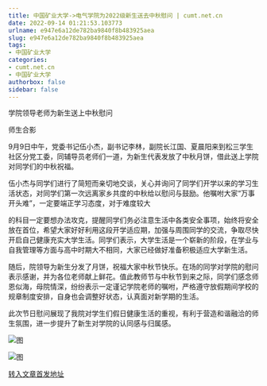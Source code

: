```yaml
---
title: 中国矿业大学->电气学院为2022级新生送去中秋慰问 | cumt.net.cn
date: 2022-09-14 01:21:53.103773
urlname: e947e6a12de782ba9840f8b483925aea
slug: e947e6a12de782ba9840f8b483925aea
tags: 
- 中国矿业大学
categories:
- cumt.net.cn
- 中国矿业大学
authorbox: false
sidebar: false
---
```

学院领导老师为新生送上中秋慰问

师生合影

9月9日中午，党委书记伍小杰，副书记李林，副院长江国、夏晨阳来到松三学生社区分党工委，同辅导员老师们一道，为新生代表发放了中秋月饼，借此送上学院对同学们的中秋祝福。

伍小杰与同学们进行了简短而亲切地交谈，关心并询问了同学们开学以来的学习生活状态，对同学们第一次远离家乡共度的中秋给以慰问与鼓励。他嘱咐大家“万事开头难”，一定要端正学习态度，对于难度较大
<!--more-->
的科目一定要想办法攻克，提醒同学们务必注意生活中各类安全事项，始终将安全放在首位，希望大家好好利用这段开学适应期，加强与周围同学的交流，争取尽快开启自己健康充实大学生活。同学们表示，大学生活是一个崭新的阶段，在学业与自我管理等方面与高中时期大不相同，大家已经做好准备积极适应大学新生活。

随后，院领导为新生分发了月饼，祝福大家中秋节快乐。在场的同学对学院的慰问表示感谢，并为各位老师献上鲜花。值此教师节与中秋节到来之际，同学们感念师恩似海，母院情深，纷纷表示一定谨记学院老师的嘱咐，严格遵守放假期间学校的规章制度安排，自身也会调整好状态，认真面对新学期的生活。

此次节日慰问展现了我院对学生们假日健康生活的重视，有利于营造和谐融洽的师生氛围，进一步提升了新生对学院的认同感与归属感。

![图](http://xwzx.cumt.edu.cn/_upload/article/images/85/f3/54792b6b450b94afb1702f580ac0/08037534-5118-4d21-8bfd-bc94d1f680b3.jpg)

![图](http://xwzx.cumt.edu.cn/_upload/article/images/85/f3/54792b6b450b94afb1702f580ac0/5c24337d-2d52-4e82-b0ae-a1c5d8b24fa1.jpg)

[转入文章首发地址](http://xwzx.cumt.edu.cn/a9/d3/c523a633299/page.htm)